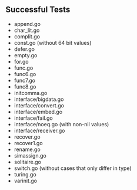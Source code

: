 Successful Tests
----------------

- append.go
- char_lit.go
- complit.go
- const.go (without 64 bit values)
- defer.go
- empty.go
- for.go
- func.go
- func6.go
- func7.go
- func8.go
- initcomma.go
- interface/bigdata.go
- interface/convert.go
- interface/embed.go
- interface/fail.go
- interface/noeq.go (with non-nil values)
- interface/receiver.go
- recover.go
- recover1.go
- rename.go
- simassign.go
- solitaire.go
- switch.go (without cases that only differ in type)
- turing.go
- varinit.go

